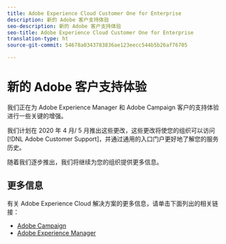 ```yaml
---
title: Adobe Experience Cloud Customer One for Enterprise
description: 新的 Adobe 客户支持体验
seo-description: 新的 Adobe 客户支持体验
seo-title: Adobe Experience Cloud Customer One for Enterprise
translation-type: ht
source-git-commit: 54678a0343783836ae123eecc544b5b26af76705

---
```



# 新的 Adobe 客户支持体验

我们正在为 Adobe Experience Manager 和 Adobe Campaign 客户的支持体验进行一些关键的增强。

我们计划在 2020 年 4 月/ 5 月推出这些更改，这些更改将使您的组织可以访问 [!DNL Adobe Customer Support]，并通过通用的入口门户更好地了解您的服务历史。

随着我们逐步推出，我们将继续为您的组织提供更多信息。

## 更多信息

有关 Adobe Experience Cloud 解决方案的更多信息，请单击下面列出的相关链接：

* [Adobe Campaign](campaign-list.md)
* [Adobe Experience Manager](aem-list.md)
